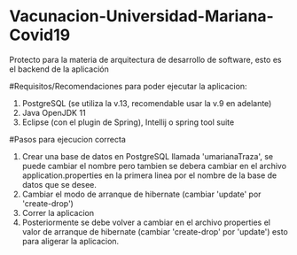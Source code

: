 # Vacunacion-Universidad-Mariana-Covid19
Protecto para la materia de arquitectura de desarrollo de software, esto es el backend de la aplicación

#Requisitos/Recomendaciones para poder ejecutar la aplicacion:
1. PostgreSQL (se utiliza la v.13, recomendable usar la v.9 en adelante)
2. Java OpenJDK 11
3. Eclipse (con el plugin de Spring), Intellij o spring tool suite

#Pasos para ejecucion correcta
1. Crear una base de datos en PostgreSQL llamada 'umarianaTraza', se puede cambiar el nombre pero tambien se debera cambiar en el archivo application.properties en la primera linea por el nombre de la base de datos que se desee.
2. Cambiar el modo de arranque de hibernate (cambiar 'update' por 'create-drop')
3. Correr la aplicacion
4. Posteriormente se debe volver a cambiar en el archivo properties el valor de arranque de hibernate (cambiar 'create-drop' por 'update') esto para aligerar la aplicacion.
